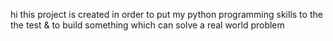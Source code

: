 hi this project is created in order to put my python programming skills to the the test & to build something which can solve a real world problem
